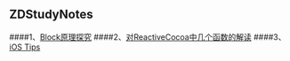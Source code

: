 ## ZDStudyNotes
####1、[Block原理探究](https://github.com/faimin/ZDStudyNotes/blob/master/Notes/Block/Block%E5%8E%9F%E7%90%86%E6%8E%A2%E7%A9%B6.md)
####2、[对ReactiveCocoa中几个函数的解读](https://github.com/faimin/ZDReactiveCocoaStudy/blob/master/README.md)
####3、[iOS Tips](https://github.com/faimin/ZDStudyNotes/blob/master/Notes/Tips/iOS%20Tips.md)



